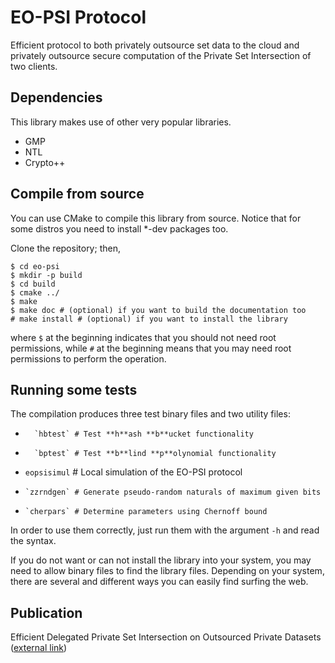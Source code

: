 EO-PSI Protocol
===============

Efficient protocol to both privately outsource set data to the cloud and privately outsource secure computation of the Private Set Intersection of two clients.

Dependencies
------------

This library makes use of other very popular libraries.

*   GMP
*   NTL
*   Crypto++


Compile from source
-------------------

You can use CMake to compile this library from source.
Notice that for some distros you need to install *-dev packages too.

Clone the repository; then,

    $ cd eo-psi
    $ mkdir -p build
    $ cd build
    $ cmake ../
    $ make
    $ make doc # (optional) if you want to build the documentation too
    # make install # (optional) if you want to install the library

where `$` at the beginning indicates that you should not need root permissions, while `#` at the beginning means that you may need root permissions to perform the operation.


Running some tests
------------------

The compilation produces three test binary files and two utility files:

*       `hbtest` # Test **h**ash **b**ucket functionality
*       `bptest` # Test **b**lind **p**olynomial functionality
*   `eopsisimul` # Local simulation of the EO-PSI protocol

*     `zzrndgen` # Generate pseudo-random naturals of maximum given bits
*     `cherpars` # Determine parameters using Chernoff bound

In order to use them correctly, just run them with the argument `-h` and read the syntax.

If you do not want or can not install the library into your system, you may need to allow binary files to find the library files.
Depending on your system, there are several and different ways you can easily find surfing the web.

Publication
-----------
Efficient Delegated Private Set Intersection on Outsourced Private Datasets ([external link](http://ieeexplore.ieee.org/document/7934388/ "IEEE Transactions on Dependable and Secure Computing"))
